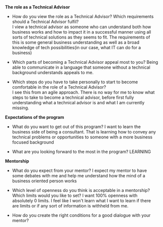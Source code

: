 **The role as a Technical Advisor**
* How do you view the role as a Technical Advisor? Which requirements should a Technical Advisor fulfil?  
I view a technical advisor as someone who can understand both how business works and how to impact it in a successful manner using all sorts of technical solutions as they seems to fit.
The requirements of this is some general business understanding as well as a broad knowledge of tech possibilities(in our case, what IT can do for a business)

* Which parts of becoming a Technical Advisor appeal most to you? 
Being able to communicate in a language that someone without a technical background understands appeals to me.

* Which steps do you have to take personally to start to become comfortable in the role of a Technical Advisor?  
I see this from an agile approach. 
There is no way for me to know what steps to take to become a technical advisor, before first fully understanding what a technical advisor is and what I am currently missing.

**Expectations of the program**
* What do you want to get out of this program? 
I want to learn the business side of being a consultant.
That is learning how to convey any technical problems or opportunities to someone with a more business focused background

* What are you looking forward to the most in the program? 
LEARNING

**Mentorship**
* What do you expect from your mentor? 
I expect my mentor to have some debates with me and help me understand how the mind of a business oriented person works

* Which level of openness do you think is acceptable in a mentorship? Which limits would you like to set?
I want 100% openness with absolutely 0 limits. 
I feel like I won't learn what I want to learn if there are limits or if any sort of information is withheld from me.

* How do you create the right conditions for a good dialogue with your mentor? 